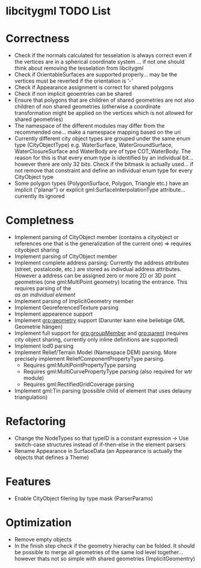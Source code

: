 # libcitygml TODO List

# Correctness
* Check if the normals calculated for tesselation is always correct even if the vertices are in a spherical coordinate system
  ... if not one should think about removing the tesselation from libcitygml 
* Check if OrientableSurfaces are supported properly... may be the vertices must be reverted if the orientation is '-'
* Check if Appearance assignment is correct for shared polygons
* Check if non implicit geoemtries can be shared
* Ensure that polygons that are children of shared geometries are not also children of non shared geometries (otherwise a coordinate transformation might be applied on the vertices which is not allowed for shared geometries)
* The namespace of the different modules may differ from the recommended one... make a namespace mapping based on the uri
* Currently different city object types are grouped under the same enum type (CityObjectType) e.g. WaterSurface, WaterGroundSurface, WaterClosureSurface and WaterBody are of type COT_WaterBody. The reason for this is that every enum type is identified by an individual bit... however there are only 32 bits. Check if the bitmask is actually used... if not remove that constraint and define an individual enum type for every CityObject type
* Some polygon types (PolygonSurface, Polygon, Triangle etc.) have an implicit ("planar") or explicit gml:SurfaceInterpolationType attribute... currently its ignored

# Completness
* Implement parsing of CityObject <generalizesTo> member (contains a cityobject or references one that is the generalization of the current one) => requires cityobject sharing
* Implement parsing of CityObject <externalReference> member
* Implement complete address parsing: Currently the address attributes (street, postalcode, etc.) are stored as indivdual address attributes. However a address can be assigned zero or more 2D or 3D point geometries (one gml:MultiPoint geometry) locating the entrance. This requires parsing of the <Address> as an individual element
* Implement parsing of ImplicitGeometry <libraryObject> member
* Implement GeoreferencedTexture parsing
* Implement appearence <TexCoordGen> support
* Implement <grp:geometry> support (Darunter kann eine beliebige GML Geometrie hängen)
* Implement full support for <grp:groupMember> and <grp:parent> (requires city object sharing, currently only inline definitions are supported)
* Implement lod0 parsing
* Implement Relief/Terrain Model (Namespace DEM) parsing. More precisely implement ReliefComponentPropertyType parsing.
	* Requires gml:MultiPointPropertyType parsing
	* Requires gml:MultiCurvePropertyType parsing (also required for wtr module)
	* Requires gml:RectifiedGridCoverage parsing
* Implement gml:Tin parsing (possible child of <surfaceMember> element that uses delauny triangulation)

# Refactoring
* Change the NodeTypes so that typeID is a constant expression -> Use switch-case structures instead of if-then-else in the element parsers
* Rename Appearance in SurfaceData (an Appearance is actually the objects that defines a Theme)

# Features
* Enable CityObject filering by type mask (ParserParams)


# Optimization
* Remove empty objects
* In the finish step check if the geometry hierachy can be folded. It should be possible to merge all geometries of the same lod level together... however thats not so simple with shared geometries (ImplicitGeomentry) 
